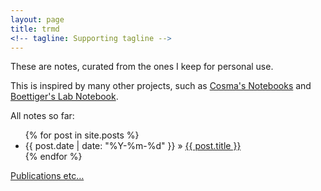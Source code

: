 ```yaml
---
layout: page
title: trmd
<!-- tagline: Supporting tagline -->
---
```


These are notes, curated from the ones I keep for personal use.

This is inspired by many other projects, such as [Cosma's Notebooks](http://vserver1.cscs.lsa.umich.edu/~crshalizi/notebooks/) and [Boettiger's Lab Notebook](http://www.carlboettiger.info/2012/09/28/Welcome-to-my-lab-notebook.html).

All notes so far:

<ul class="posts">
  {% for post in site.posts %}
    <li><span>{{ post.date | date: "%Y-%m-%d" }}</span> &raquo; <a href="{{ BASE_PATH }}{{ post.url }}">{{ post.title }}</a></li>
  {% endfor %}
</ul>

[Publications etc…](http://www.gu.se/omuniversitetet/personal/?userId=xjtorm)